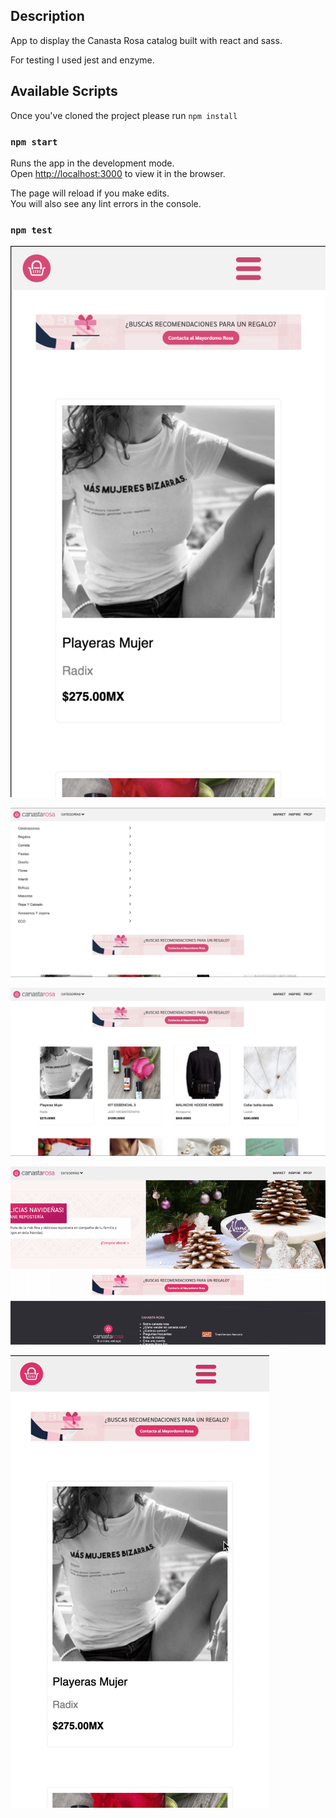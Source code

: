 
## Description
App to display the Canasta Rosa catalog built with react and sass.

For testing I used jest and enzyme.

## Available Scripts

Once you've cloned the project please run `npm install`

### `npm start`

Runs the app in the development mode.<br />
Open [http://localhost:3000](http://localhost:3000) to view it in the browser.

The page will reload if you make edits.<br />
You will also see any lint errors in the console.

### `npm test`


![alt text](https://raw.githubusercontent.com/AdrianaHY/canasta-rosa/master/src/assets/mobile-1.png)

![alt text](https://raw.githubusercontent.com/AdrianaHY/canasta-rosa/master/src/assets/desktop-1.png)

![alt text](https://raw.githubusercontent.com/AdrianaHY/canasta-rosa/master/src/assets/desktop-2.png)


![alt text](https://raw.githubusercontent.com/AdrianaHY/canasta-rosa/master/src/assets/gif_desktop.gif)

![alt text](https://raw.githubusercontent.com/AdrianaHY/canasta-rosa/master/src/assets/gif_mobile.gif)



